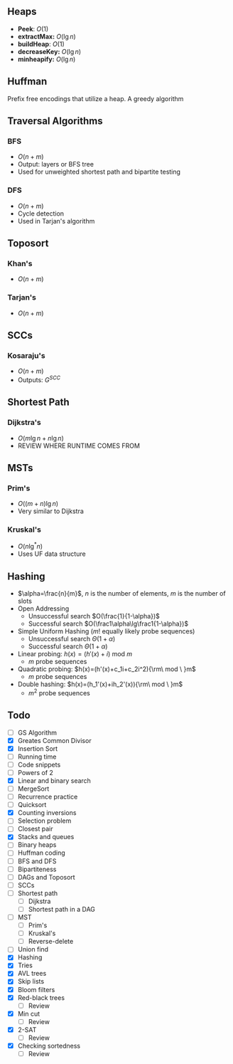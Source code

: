 ## Heaps

- **Peek**: $O(1)$
- **extractMax:** $O(\lg n)$
- **buildHeap**: $O(1)$
- **decreaseKey:** $O(\lg n)$
- **minheapify:** $O(\lg n)$

## Huffman

Prefix free encodings that utilize a heap. A greedy algorithm

## Traversal Algorithms

### BFS
- $O(n+m)$
- Output: layers or BFS tree
- Used for unweighted shortest path and bipartite testing

### DFS
- $O(n+m)$
- Cycle detection
- Used in Tarjan's algorithm

## Toposort

### Khan's
- $O(n+m)$

### Tarjan's
- $O(n+m)$

## SCCs

### Kosaraju's
- $O(n+m)$
- Outputs: $G^{SCC}$

## Shortest Path

### Dijkstra's
- $O(m\lg n+n\lg n)$
- REVIEW WHERE RUNTIME COMES FROM

## MSTs

### Prim's
- $O((m+n)\lg n)$
- Very similar to Dijkstra

### Kruskal's
- $O(n\lg^*n)$
- Uses UF data structure

## Hashing
- $\alpha=\frac{n}{m}$, $n$ is the number of elements, $m$ is the number of slots
- Open Addressing
	- Unsuccessful search $O(\frac{1}{1-\alpha})$
	- Successful search $O(\frac1\alpha\lg\frac1{1-\alpha})$
- Simple Uniform Hashing ($m!$ equally likely probe sequences)
	- Unsuccessful search $\Theta(1+\alpha)$
	- Successful search $\Theta(1+\alpha)$
- Linear probing: $h(x)=(h'(x)+i)\mathrm{\ mod\ }m$
	- $m$ probe sequences
- Quadratic probing: $h(x)=(h'(x)+c_1i+c_2i^2){\rm\ mod \ }m$
	- $m$ probe sequences
- Double hashing: $h(x)=(h_1'(x)+ih_2'(x)){\rm\ mod \ }m$
	- $m^2$ probe sequences



## Todo
- [ ] GS Algorithm
- [x] Greates Common Divisor
- [x] Insertion Sort
- [ ] Running time
- [ ] Code snippets
- [ ] Powers of 2
- [x] Linear and binary search
- [ ] MergeSort
- [ ] Recurrence practice
- [ ] Quicksort
- [x] Counting inversions
- [ ] Selection problem
- [ ] Closest pair
- [x] Stacks and queues
- [ ] Binary heaps
- [ ] Huffman coding
- [ ] BFS and DFS
- [ ] Bipartiteness
- [ ] DAGs and Toposort
- [ ] SCCs
- [ ] Shortest path
	- [ ] Dijkstra
	- [ ] Shortest path in a DAG
- [ ] MST
	- [ ] Prim's
	- [ ] Kruskal's
	- [ ] Reverse-delete
- [ ] Union find
- [x] Hashing
- [x] Tries
- [x] AVL trees
- [x] Skip lists
- [x] Bloom filters
- [x] Red-black trees
	- [ ] Review
- [x] Min cut
	- [ ] Review
- [x] 2-SAT
	- [ ] Review
- [x] Checking sortedness
	- [ ] Review